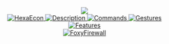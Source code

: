 <div align="center">
    <a href="https://ko-fi.com/E1E7PXNKM">
        <img src="https://ko-fi.com/img/githubbutton_sm.svg">
    </a>
</div>
<div align="center">
    <a href="">
        <img src="https://i.imgur.com/fHXYWB0.png" alt="HexaEcon">
    </a>
    <a href="https://imgur.com/fbtXN9p.png">
        <img src="https://imgur.com/fbtXN9p.png" alt="Description">
    </a>
  <a href="https://imgur.com/QM06Ye8.png">
        <img src="https://imgur.com/QM06Ye8.png" alt="Commands">
    </a>
    <a href="https://imgur.com/elXoX3e.png">
        <img src="https://imgur.com/elXoX3e.png" alt="Gestures">
    </a>
</div>
<div align="center">
    <a href="https://imgur.com/f5qUmpk.png">
        <img src="https://imgur.com/f5qUmpk.png" alt="Features">
    </a>
</div>
<div align="center">
    <a href="https://i.imgur.com/smmDfHD.gif">
      <img src="https://i.imgur.com/smmDfHD.gif" alt="FoxyFirewall">
  </a>
</div>
